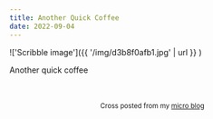 ```yaml
---
title: Another Quick Coffee
date: 2022-09-04
---
```

!['Scribble image']({{ '/img/d3b8f0afb1.jpg' | url }} )
<br>
<p>Another quick coffee</p>

<br>
<br>
<center><small>Cross posted from my <a href='http://micro.blog/joshnicholas'>micro blog</a></small></center>
<br>
    